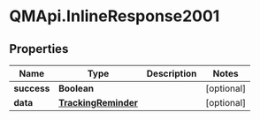 # QMApi.InlineResponse2001

## Properties
Name | Type | Description | Notes
------------ | ------------- | ------------- | -------------
**success** | **Boolean** |  | [optional] 
**data** | [**TrackingReminder**](TrackingReminder.md) |  | [optional] 


